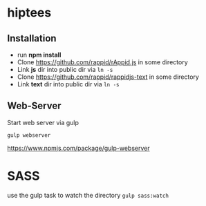 # hiptees


## Installation

* run **npm install**
* Clone https://github.com/rappid/rAppid.js in some directory
* Link **js** dir into public dir via `ln -s`
* Clone https://github.com/rappid/rappidjs-text in some directory
* Link **text** dir into public dir via `ln -s`

## Web-Server

Start web server via gulp

`gulp webserver`

https://www.npmjs.com/package/gulp-webserver

# SASS

use the gulp task to watch the directory
`gulp sass:watch`



